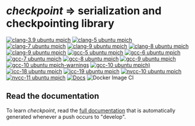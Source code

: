 # *checkpoint* => serialization and checkpointing library

[![clang-3.9 ubuntu mpich](https://github.com/DARMA-tasking/checkpoint/actions/workflows/dockerimage-clang-3.9-ubuntu-mpich.yml/badge.svg)](https://github.com/DARMA-tasking/checkpoint/actions/workflows/dockerimage-clang-3.9-ubuntu-mpich.yml)
[![clang-5 ubuntu mpich](https://github.com/DARMA-tasking/checkpoint/actions/workflows/dockerimage-clang-5.0-ubuntu-mpich.yml/badge.svg)](https://github.com/DARMA-tasking/checkpoint/actions/workflows/dockerimage-clang-5.0-ubuntu-mpich.yml)
[![clang-7 ubuntu mpich](https://github.com/DARMA-tasking/checkpoint/actions/workflows/dockerimage-clang-6.0-ubuntu-mpich.yml/badge.svg)](https://github.com/DARMA-tasking/checkpoint/actions/workflows/dockerimage-clang-6.0-ubuntu-mpich.yml)
[![clang-9 ubuntu mpich](https://github.com/DARMA-tasking/checkpoint/actions/workflows/dockerimage-clang-7-ubuntu-mpich.yml/badge.svg)](https://github.com/DARMA-tasking/checkpoint/actions/workflows/dockerimage-clang-7-ubuntu-mpich.yml)
[![clang-8 ubuntu mpich](https://github.com/DARMA-tasking/checkpoint/actions/workflows/dockerimage-clang-8-ubuntu-mpich.yml/badge.svg)](https://github.com/DARMA-tasking/checkpoint/actions/workflows/dockerimage-clang-8-ubuntu-mpich.yml)
[![clang-9 ubuntu mpich](https://github.com/DARMA-tasking/checkpoint/actions/workflows/dockerimage-clang-9-ubuntu-mpich.yml/badge.svg)](https://github.com/DARMA-tasking/checkpoint/actions/workflows/dockerimage-clang-9-ubuntu-mpich.yml)
[![gcc-5 ubuntu mpich](https://github.com/DARMA-tasking/checkpoint/actions/workflows/dockerimage-gcc-5-ubuntu-mpich.yml/badge.svg)](https://github.com/DARMA-tasking/checkpoint/actions/workflows/dockerimage-gcc-5-ubuntu-mpich.yml)
[![gcc-6 ubuntu mpich](https://github.com/DARMA-tasking/checkpoint/actions/workflows/dockerimage-gcc-6-ubuntu-mpich.yml/badge.svg)](https://github.com/DARMA-tasking/checkpoint/actions/workflows/dockerimage-gcc-6-ubuntu-mpich.yml)
[![gcc-7 ubuntu mpich](https://github.com/DARMA-tasking/checkpoint/actions/workflows/dockerimage-gcc-7-ubuntu-mpich.yml/badge.svg)](https://github.com/DARMA-tasking/checkpoint/actions/workflows/dockerimage-gcc-7-ubuntu-mpich.yml)
[![gcc-8 ubuntu mpich](https://github.com/DARMA-tasking/checkpoint/actions/workflows/dockerimage-gcc-8-ubuntu-mpich.yml/badge.svg)](https://github.com/DARMA-tasking/checkpoint/actions/workflows/dockerimage-gcc-8-ubuntu-mpich.yml)
[![gcc-9 ubuntu mpich](https://github.com/DARMA-tasking/checkpoint/actions/workflows/dockerimage-gcc-9-ubuntu-mpich.yml/badge.svg)](https://github.com/DARMA-tasking/checkpoint/actions/workflows/dockerimage-gcc-9-ubuntu-mpich.yml)
[![gcc-10 ubuntu mpich-warnings](https://github.com/DARMA-tasking/checkpoint/actions/workflows/dockerimage-gcc-10-ubuntu-mpich-warnings.yml/badge.svg)](https://github.com/DARMA-tasking/checkpoint/actions/workflows/dockerimage-gcc-10-ubuntu-mpich-warnings.yml)
[![gcc-10 ubuntu mpich](https://github.com/DARMA-tasking/checkpoint/actions/workflows/dockerimage-gcc-10-ubuntu-mpich.yml/badge.svg))](https://github.com/DARMA-tasking/checkpoint/actions/workflows/dockerimage-gcc-10-ubuntu-mpich.yml)
[![icc-18 ubuntu mpich](https://github.com/DARMA-tasking/checkpoint/actions/workflows/dockerimage-icc-18-ubuntu-mpich.yml/badge.svg)](https://github.com/DARMA-tasking/checkpoint/actions/workflows/dockerimage-icc-18-ubuntu-mpich.yml)
[![icc-19 ubuntu mpich](https://github.com/DARMA-tasking/checkpoint/actions/workflows/dockerimage-icc-19-ubuntu-mpich.yml/badge.svg)](https://github.com/DARMA-tasking/checkpoint/actions/workflows/dockerimage-icc-19-ubuntu-mpich.yml)
[![nvcc-10 ubuntu mpich](https://github.com/DARMA-tasking/checkpoint/actions/workflows/dockerimage-nvcc-10-ubuntu-mpich.yml/badge.svg)](https://github.com/DARMA-tasking/checkpoint/actions/workflows/dockerimage-nvcc-10-ubuntu-mpich.yml)
[![nvcc-11 ubuntu mpich](https://github.com/DARMA-tasking/checkpoint/actions/workflows/dockerimage-nvcc-11-ubuntu-mpich.yml/badge.svg)](https://github.com/DARMA-tasking/checkpoint/actions/workflows/dockerimage-nvcc-11-ubuntu-mpich.yml)
[![Docs](https://github.com/DARMA-tasking/checkpoint/actions/workflows/build-docs.yml/badge.svg)](https://github.com/DARMA-tasking/checkpoint/actions/workflows/build-docs.yml)
![Docker Image CI](https://github.com/DARMA-tasking/checkpoint/workflows/Docker%20Image%20CI/badge.svg)

## Read the documentation

To learn *checkpoint*, read the [full
documentation](https://darma-tasking.github.io/checkpoint_docs/html/index.html)
that is automatically generated whenever a push occurs to "develop".
